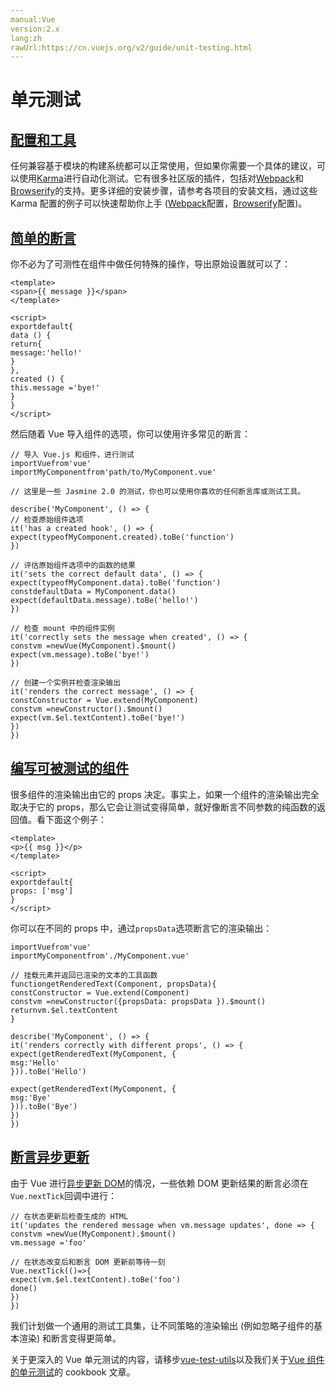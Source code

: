 ```yaml
---
manual:Vue
version:2.x
lang:zh
rawUrl:https://cn.vuejs.org/v2/guide/unit-testing.html
---
```



# 单元测试

## [配置和工具](%24850#配置和工具 "配置和工具")<a name="配置和工具"></a>


任何兼容基于模块的构建系统都可以正常使用，但如果你需要一个具体的建议，可以使用[Karma](%25049 "")进行自动化测试。它有很多社区版的插件，包括对[Webpack](%25050 "")和[Browserify](%25051 "")的支持。更多详细的安装步骤，请参考各项目的安装文档，通过这些 Karma 配置的例子可以快速帮助你上手 ([Webpack](%25052 "")配置，[Browserify](%25053 "")配置)。


## [简单的断言](%24850#简单的断言 "简单的断言")<a name="简单的断言"></a>


你不必为了可测性在组件中做任何特殊的操作，导出原始设置就可以了：


```
<template>
<span>{{ message }}</span>
</template>

<script>
exportdefault{
data () {
return{
message:'hello!'
}
},
created () {
this.message ='bye!'
}
}
</script>

``` 



然后随着 Vue 导入组件的选项，你可以使用许多常见的断言：


```
// 导入 Vue.js 和组件，进行测试
importVuefrom'vue'
importMyComponentfrom'path/to/MyComponent.vue'

// 这里是一些 Jasmine 2.0 的测试，你也可以使用你喜欢的任何断言库或测试工具。

describe('MyComponent', () => {
// 检查原始组件选项
it('has a created hook', () => {
expect(typeofMyComponent.created).toBe('function')
})

// 评估原始组件选项中的函数的结果
it('sets the correct default data', () => {
expect(typeofMyComponent.data).toBe('function')
constdefaultData = MyComponent.data()
expect(defaultData.message).toBe('hello!')
})

// 检查 mount 中的组件实例
it('correctly sets the message when created', () => {
constvm =newVue(MyComponent).$mount()
expect(vm.message).toBe('bye!')
})

// 创建一个实例并检查渲染输出
it('renders the correct message', () => {
constConstructor = Vue.extend(MyComponent)
constvm =newConstructor().$mount()
expect(vm.$el.textContent).toBe('bye!')
})
})

``` 


## [编写可被测试的组件](%24850#编写可被测试的组件 "编写可被测试的组件")<a name="编写可被测试的组件"></a>


很多组件的渲染输出由它的 props 决定。事实上，如果一个组件的渲染输出完全取决于它的 props，那么它会让测试变得简单，就好像断言不同参数的纯函数的返回值。看下面这个例子：


```
<template>
<p>{{ msg }}</p>
</template>

<script>
exportdefault{
props: ['msg']
}
</script>

``` 



你可以在不同的 props 中，通过`propsData`选项断言它的渲染输出：


```
importVuefrom'vue'
importMyComponentfrom'./MyComponent.vue'

// 挂载元素并返回已渲染的文本的工具函数
functiongetRenderedText(Component, propsData){
constConstructor = Vue.extend(Component)
constvm =newConstructor({propsData: propsData }).$mount()
returnvm.$el.textContent
}

describe('MyComponent', () => {
it('renders correctly with different props', () => {
expect(getRenderedText(MyComponent, {
msg:'Hello'
})).toBe('Hello')

expect(getRenderedText(MyComponent, {
msg:'Bye'
})).toBe('Bye')
})
})

``` 


## [断言异步更新](%24850#断言异步更新 "断言异步更新")<a name="断言异步更新"></a>


由于 Vue 进行[异步更新 DOM](%25428#异步更新队列 "")的情况，一些依赖 DOM 更新结果的断言必须在`Vue.nextTick`回调中进行：


```
// 在状态更新后检查生成的 HTML
it('updates the rendered message when vm.message updates', done => {
constvm =newVue(MyComponent).$mount()
vm.message ='foo'

// 在状态改变后和断言 DOM 更新前等待一刻
Vue.nextTick(()=>{
expect(vm.$el.textContent).toBe('foo')
done()
})
})

``` 



我们计划做一个通用的测试工具集，让不同策略的渲染输出 (例如忽略子组件的基本渲染) 和断言变得更简单。



关于更深入的 Vue 单元测试的内容，请移步[vue-test-utils](%25058 "")以及我们关于[Vue 组件的单元测试](%25059 "")的 cookbook 文章。



